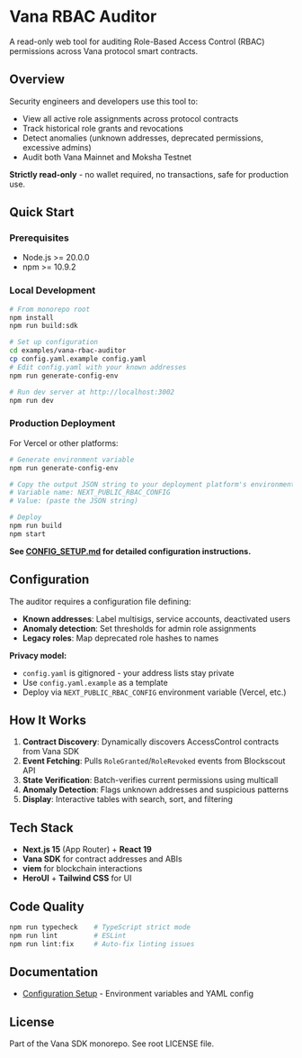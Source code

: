 # Vana RBAC Auditor

A read-only web tool for auditing Role-Based Access Control (RBAC) permissions across Vana protocol smart contracts.

## Overview

Security engineers and developers use this tool to:

- View all active role assignments across protocol contracts
- Track historical role grants and revocations
- Detect anomalies (unknown addresses, deprecated permissions, excessive admins)
- Audit both Vana Mainnet and Moksha Testnet

**Strictly read-only** - no wallet required, no transactions, safe for production use.

## Quick Start

### Prerequisites

- Node.js >= 20.0.0
- npm >= 10.9.2

### Local Development

```bash
# From monorepo root
npm install
npm run build:sdk

# Set up configuration
cd examples/vana-rbac-auditor
cp config.yaml.example config.yaml
# Edit config.yaml with your known addresses
npm run generate-config-env

# Run dev server at http://localhost:3002
npm run dev
```

### Production Deployment

For Vercel or other platforms:

```bash
# Generate environment variable
npm run generate-config-env

# Copy the output JSON string to your deployment platform's environment variables:
# Variable name: NEXT_PUBLIC_RBAC_CONFIG
# Value: (paste the JSON string)

# Deploy
npm run build
npm start
```

**See [CONFIG_SETUP.md](./CONFIG_SETUP.md) for detailed configuration instructions.**

## Configuration

The auditor requires a configuration file defining:

- **Known addresses**: Label multisigs, service accounts, deactivated users
- **Anomaly detection**: Set thresholds for admin role assignments
- **Legacy roles**: Map deprecated role hashes to names

**Privacy model:**

- `config.yaml` is gitignored - your address lists stay private
- Use `config.yaml.example` as a template
- Deploy via `NEXT_PUBLIC_RBAC_CONFIG` environment variable (Vercel, etc.)

## How It Works

1. **Contract Discovery**: Dynamically discovers AccessControl contracts from Vana SDK
2. **Event Fetching**: Pulls `RoleGranted`/`RoleRevoked` events from Blockscout API
3. **State Verification**: Batch-verifies current permissions using multicall
4. **Anomaly Detection**: Flags unknown addresses and suspicious patterns
5. **Display**: Interactive tables with search, sort, and filtering

## Tech Stack

- **Next.js 15** (App Router) + **React 19**
- **Vana SDK** for contract addresses and ABIs
- **viem** for blockchain interactions
- **HeroUI** + **Tailwind CSS** for UI

## Code Quality

```bash
npm run typecheck    # TypeScript strict mode
npm run lint         # ESLint
npm run lint:fix     # Auto-fix linting issues
```

## Documentation

- [Configuration Setup](./CONFIG_SETUP.md) - Environment variables and YAML config

## License

Part of the Vana SDK monorepo. See root LICENSE file.

